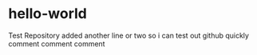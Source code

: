 # hello-world
Test Repository
added another line
or two
so i can test out github quickly
comment
comment
comment

